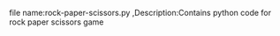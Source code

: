 file name:rock-paper-scissors.py ,Description:Contains python code for rock paper scissors game
         
